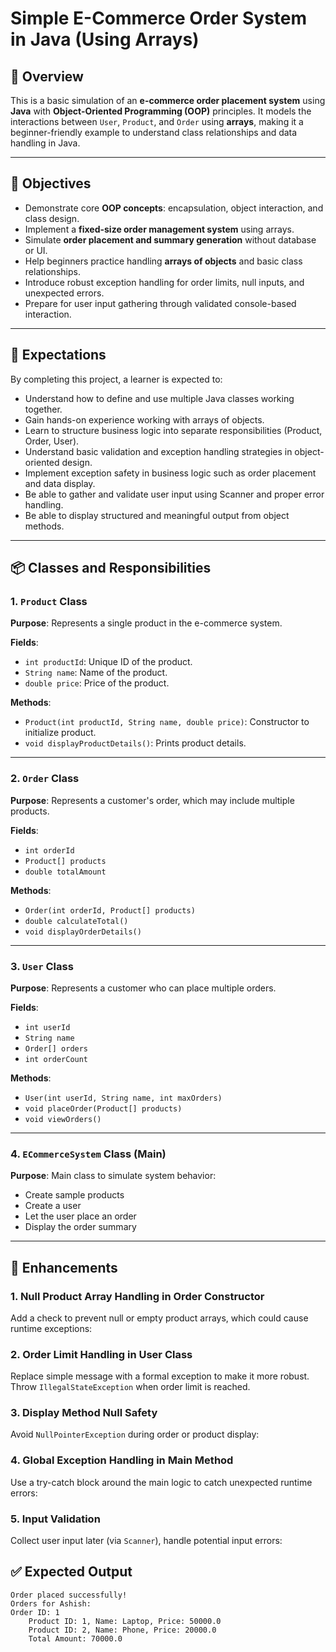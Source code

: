 # Simple E-Commerce Order System in Java (Using Arrays)

## 🧾 Overview

This is a basic simulation of an **e-commerce order placement system** using **Java** with **Object-Oriented Programming (OOP)** principles. It models the interactions between `User`, `Product`, and `Order` using **arrays**, making it a beginner-friendly example to understand class relationships and data handling in Java.

---

## 🎯 Objectives

- Demonstrate core **OOP concepts**: encapsulation, object interaction, and class design.
- Implement a **fixed-size order management system** using arrays.
- Simulate **order placement and summary generation** without database or UI.
- Help beginners practice handling **arrays of objects** and basic class relationships.
- Introduce robust exception handling for order limits, null inputs, and unexpected errors.
- Prepare for user input gathering through validated console-based interaction.

---

## 📌 Expectations

By completing this project, a learner is expected to:

- Understand how to define and use multiple Java classes working together.
- Gain hands-on experience working with arrays of objects.
- Learn to structure business logic into separate responsibilities (Product, Order, User).
- Understand basic validation and exception handling strategies in object-oriented design.
- Implement exception safety in business logic such as order placement and data display.
- Be able to gather and validate user input using Scanner and proper error handling.
- Be able to display structured and meaningful output from object methods.

---

## 📦 Classes and Responsibilities

### 1. `Product` Class

**Purpose**: Represents a single product in the e-commerce system.

**Fields**:

- `int productId`: Unique ID of the product.
- `String name`: Name of the product.
- `double price`: Price of the product.

**Methods**:

- `Product(int productId, String name, double price)`: Constructor to initialize product.
- `void displayProductDetails()`: Prints product details.

---

### 2. `Order` Class

**Purpose**: Represents a customer's order, which may include multiple products.

**Fields**:

- `int orderId`
- `Product[] products`
- `double totalAmount`

**Methods**:

- `Order(int orderId, Product[] products)`
- `double calculateTotal()`
- `void displayOrderDetails()`

---

### 3. `User` Class

**Purpose**: Represents a customer who can place multiple orders.

**Fields**:

- `int userId`
- `String name`
- `Order[] orders`
- `int orderCount`

**Methods**:

- `User(int userId, String name, int maxOrders)`
- `void placeOrder(Product[] products)`
- `void viewOrders()`

---

### 4. `ECommerceSystem` Class (Main)

**Purpose**: Main class to simulate system behavior:

- Create sample products
- Create a user
- Let the user place an order
- Display the order summary

---

## 🚀 Enhancements

### 1. Null Product Array Handling in Order Constructor

Add a check to prevent null or empty product arrays, which could cause runtime exceptions:

### 2. Order Limit Handling in User Class

Replace simple message with a formal exception to make it more robust. Throw `IllegalStateException` when order limit is reached.

### 3. Display Method Null Safety

Avoid `NullPointerException` during order or product display:


### 4. Global Exception Handling in Main Method

Use a try-catch block around the main logic to catch unexpected runtime errors:


### 5. Input Validation

Collect user input later (via `Scanner`), handle potential input errors:


## ✅ Expected Output

```
Order placed successfully!
Orders for Ashish:
Order ID: 1
    Product ID: 1, Name: Laptop, Price: 50000.0
    Product ID: 2, Name: Phone, Price: 20000.0
    Total Amount: 70000.0
```
